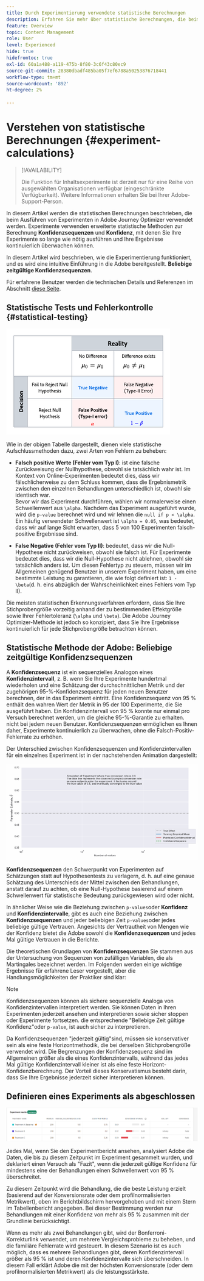 ```yaml
---
title: Durch Experimentierung verwendete statistische Berechnungen
description: Erfahren Sie mehr über statistische Berechnungen, die beim Ausführen von Experimenten verwendet werden
feature: Overview
topic: Content Management
role: User
level: Experienced
hide: true
hidefromtoc: true
exl-id: 60a1a488-a119-475b-8f80-3c6f43c80ec9
source-git-commit: 28380dbadf485ba05f7ef6788a50253876718441
workflow-type: tm+mt
source-wordcount: '892'
ht-degree: 2%

---
```


# Verstehen von statistische Berechnungen {#experiment-calculations}

>[!AVAILABILITY]
>
>Die Funktion für Inhaltsexperimente ist derzeit nur für eine Reihe von ausgewählten Organisationen verfügbar (eingeschränkte Verfügbarkeit). Weitere Informationen erhalten Sie bei Ihrer Adobe-Support-Person.

In diesem Artikel werden die statistischen Berechnungen beschrieben, die beim Ausführen von Experimenten in Adobe Journey Optimizer verwendet werden. Experimente verwenden erweiterte statistische Methoden zur Berechnung **Konfidenzsequenzen** und **Konfidenz**, mit denen Sie Ihre Experimente so lange wie nötig ausführen und Ihre Ergebnisse kontinuierlich überwachen können.

In diesem Artikel wird beschrieben, wie die Experimentierung funktioniert, und es wird eine intuitive Einführung in die Adobe bereitgestellt. **Beliebige zeitgültige Konfidenzsequenzen**.

Für erfahrene Benutzer werden die technischen Details und Referenzen im Abschnitt [diese Seite](../campaigns/assets/confidence_sequence_technical_details.pdf).

## Statistische Tests und Fehlerkontrolle {#statistical-testing}

![](assets/technote_1.png)

Wie in der obigen Tabelle dargestellt, dienen viele statistische Aufschlussmethoden dazu, zwei Arten von Fehlern zu beheben:

* **Falsch positive Werte (Fehler vom Typ I)**: ist eine falsche Zurückweisung der Nullhypothese, obwohl sie tatsächlich wahr ist. Im Kontext von Online-Experimenten bedeutet dies, dass wir fälschlicherweise zu dem Schluss kommen, dass die Ergebnismetrik zwischen den einzelnen Behandlungen unterschiedlich ist, obwohl sie identisch war.
   </br>Bevor wir das Experiment durchführen, wählen wir normalerweise einen Schwellenwert aus `\alpha`. Nachdem das Experiment ausgeführt wurde, wird die `p-value` berechnet wird und wir lehnen die `null if p < \alpha`. Ein häufig verwendeter Schwellenwert ist `\alpha = 0.05`, was bedeutet, dass wir auf lange Sicht erwarten, dass 5 von 100 Experimenten falsch-positive Ergebnisse sind.

* **False Negative (Fehler vom Typ II)**: bedeutet, dass wir die Null-Hypothese nicht zurückweisen, obwohl sie falsch ist. Für Experimente bedeutet dies, dass wir die Null-Hypothese nicht ablehnen, obwohl sie tatsächlich anders ist. Um diesen Fehlertyp zu steuern, müssen wir im Allgemeinen genügend Benutzer in unserem Experiment haben, um eine bestimmte Leistung zu garantieren, die wie folgt definiert ist: `1 - \beta`(d. h. eins abzüglich der Wahrscheinlichkeit eines Fehlers vom Typ II).

Die meisten statistischen Erkennungsverfahren erfordern, dass Sie Ihre Stichprobengröße vorzeitig anhand der zu bestimmenden Effektgröße sowie Ihrer Fehlertoleranz (`\alpha` und `\beta`). Die Adobe Journey Optimizer-Methode ist jedoch so konzipiert, dass Sie Ihre Ergebnisse kontinuierlich für jede Stichprobengröße betrachten können.

## Statistische Methode der Adobe: Beliebige zeitgültige Konfidenzsequenzen

A **Konfidenzsequenz** ist ein sequenzielles Analogon eines **Konfidenzintervall**, z. B. wenn Sie Ihre Experimente hundertmal wiederholen und eine Schätzung der durchschnittlichen Metrik und der zugehörigen 95-%-Konfidenzsequenz für jeden neuen Benutzer berechnen, der in das Experiment eintritt. Eine Konfidenzsequenz von 95 % enthält den wahren Wert der Metrik in 95 der 100 Experimente, die Sie ausgeführt haben. Ein Konfidenzintervall von 95 % konnte nur einmal pro Versuch berechnet werden, um die gleiche 95-%-Garantie zu erhalten. nicht bei jedem neuen Benutzer. Konfidenzsequenzen ermöglichen es Ihnen daher, Experimente kontinuierlich zu überwachen, ohne die Falsch-Positiv-Fehlerrate zu erhöhen.

Der Unterschied zwischen Konfidenzsequenzen und Konfidenzintervallen für ein einzelnes Experiment ist in der nachstehenden Animation dargestellt:

![](assets/technote_2.gif)

**Konfidenzsequenzen** den Schwerpunkt von Experimenten auf Schätzungen statt auf Hypothesentests zu verlagern, d. h. auf eine genaue Schätzung des Unterschieds der Mittel zwischen den Behandlungen, anstatt darauf zu achten, ob eine Null-Hypothese basierend auf einem Schwellenwert für statistische Bedeutung zurückgewiesen wird oder nicht.

In ähnlicher Weise wie die Beziehung zwischen `p-values`oder **Konfidenz** und **Konfidenzintervalle**, gibt es auch eine Beziehung zwischen **Konfidenzsequenzen** und jeder beliebigen Zeit `p-values`oder jedes beliebige gültige Vertrauen. Angesichts der Vertrautheit von Mengen wie der Konfidenz bietet die Adobe sowohl die **Konfidenzsequenzen** und jedes Mal gültige Vertrauen in die Berichte.

Die theoretischen Grundlagen von **Konfidenzsequenzen** Sie stammen aus der Untersuchung von Sequenzen von zufälligen Variablen, die als Martingales bezeichnet werden. Im Folgenden werden einige wichtige Ergebnisse für erfahrene Leser vorgestellt, aber die Handlungsmöglichkeiten der Praktiker sind klar:

>[!NOTE]
>
>Konfidenzsequenzen können als sichere sequenzielle Analoga von Konfidenzintervallen interpretiert werden. Sie können Daten in Ihren Experimenten jederzeit ansehen und interpretieren sowie sicher stoppen oder Experimente fortsetzen. die entsprechende &quot;Beliebige Zeit gültige Konfidenz&quot;oder `p-value`, ist auch sicher zu interpretieren.

Da Konfidenzsequenzen &quot;jederzeit gültig&quot;sind, müssen sie konservativer sein als eine feste Horizontmethodik, die bei derselben Stichprobengröße verwendet wird. Die Begrenzungen der Konfidenzsequenz sind im Allgemeinen größer als die eines Konfidenzintervalls, während das jedes Mal gültige Konfidenzintervall kleiner ist als eine feste Horizont-Konfidenzberechnung. Der Vorteil dieses Konservatismus besteht darin, dass Sie Ihre Ergebnisse jederzeit sicher interpretieren können.

## Definieren eines Experiments als abgeschlossen

![](assets/experimentation_report_2.png)

Jedes Mal, wenn Sie den Experimentbericht ansehen, analysiert Adobe die Daten, die bis zu diesem Zeitpunkt im Experiment gesammelt wurden, und deklariert einen Versuch als &quot;Fazit&quot;, wenn die jederzeit gültige Konfidenz für mindestens eine der Behandlungen einen Schwellenwert von 95 % überschreitet.

Zu diesem Zeitpunkt wird die Behandlung, die die beste Leistung erzielt (basierend auf der Konversionsrate oder dem profilnormalisierten Metrikwert), oben im Berichtbildschirm hervorgehoben und mit einem Stern im Tabellenbericht angegeben. Bei dieser Bestimmung werden nur Behandlungen mit einer Konfidenz von mehr als 95 % zusammen mit der Grundlinie berücksichtigt.

Wenn es mehr als zwei Behandlungen gibt, wird der Bonferroni-Korrekturlink verwendet, um mehrere Vergleichsprobleme zu beheben, und die familiäre Fehlerrate wird gesteuert. In diesem Szenario ist es auch möglich, dass es mehrere Behandlungen gibt, deren Konfidenzintervall größer als 95 % ist und deren Konfidenzintervalle sich überschneiden. In diesem Fall erklärt Adobe die mit der höchsten Konversionsrate (oder dem profilnormalisierten Metrikwert) als die leistungsstärkste.
